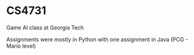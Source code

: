 # CS4731

Game AI class at Georgia Tech

Assignments were mostly in Python with one assignment in Java (PCG - Mario level)
